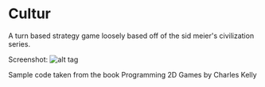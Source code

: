 Cultur
======

A turn based strategy game loosely based off of the sid meier's civilization series.

Screenshot:
![alt tag](https://raw.github.com/RickyMcMoeny/Cultur/tree/master/IsometricElevationsMapFileculturscreenshotlions.png)

Sample code taken from the book Programming 2D Games by Charles Kelly
